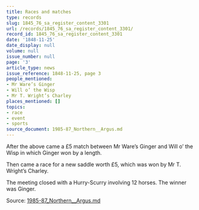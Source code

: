 ```yaml
---
title: Races and matches
type: records
slug: 1845_76_sa_register_content_3301
url: /records/1845_76_sa_register_content_3301/
record_id: 1845_76_sa_register_content_3301
date: '1848-11-25'
date_display: null
volume: null
issue_number: null
page: '3'
article_type: news
issue_reference: 1848-11-25, page 3
people_mentioned:
- Mr Ware’s Ginger
- Will o’ the Wisp
- Mr T. Wright’s Charley
places_mentioned: []
topics:
- race
- event
- sports
source_document: 1985-87_Northern__Argus.md
---
```


After the above came a £5 match between Mr Ware’s Ginger and Will o’ the Wisp in which Ginger won by a length.

Then came a race for a new saddle worth £5, which was won by Mr T. Wright’s Charley.

The meeting closed with a Hurry-Scurry involving 12 horses.  The winner was Ginger.

Source: [1985-87_Northern__Argus.md](/downloads/markdown/1985-87_Northern__Argus.md)
